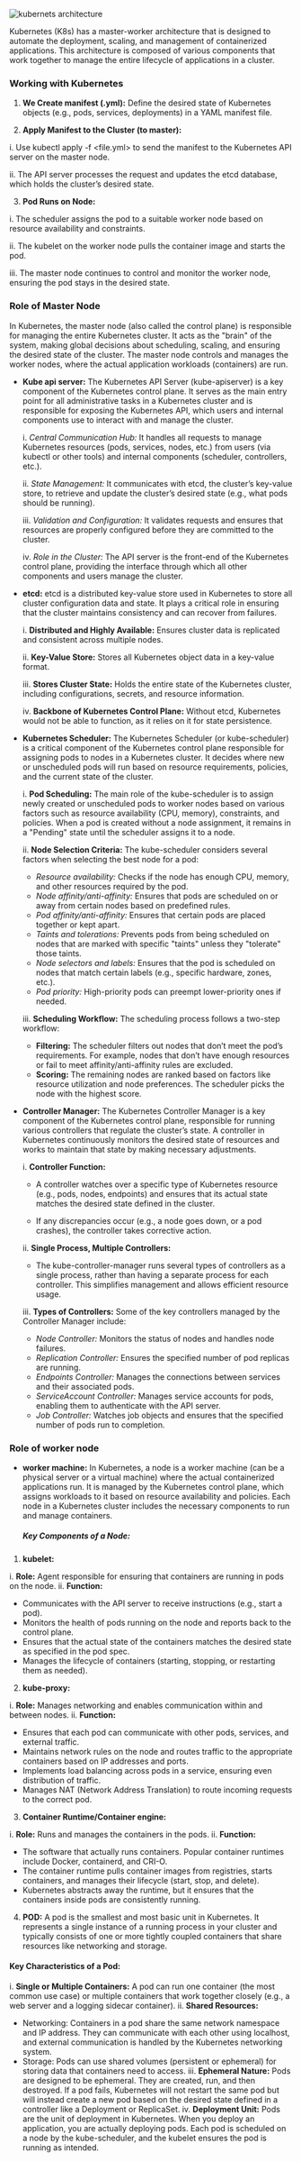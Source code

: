 ![kubernets architecture](https://github.com/nazim-asif/devops-study/blob/main/k8s/kubernet.png)

Kubernetes (K8s) has a master-worker architecture that is designed to automate the deployment, scaling, and management of containerized applications. This architecture is composed of various components that work together to manage the entire lifecycle of applications in a cluster.


### Working with Kubernetes

1. **We Create manifest (.yml):** Define the desired state of Kubernetes objects (e.g., pods, services, deployments) in a YAML manifest file.

2. **Apply Manifest to the Cluster (to master):** 
  
  i. Use kubectl apply -f <file.yml> to send the manifest to the Kubernetes API server on the master node.

  ii. The API server processes the request and updates the etcd database, which holds the cluster’s desired state.

3. **Pod Runs on Node:**

  i. The scheduler assigns the pod to a suitable worker node based on resource availability and constraints.

  ii. The kubelet on the worker node pulls the container image and starts the pod.

  iii. The master node continues to control and monitor the worker node, ensuring the pod stays in the desired state.

### Role of Master Node

In Kubernetes, the master node (also called the control plane) is responsible for managing the entire Kubernetes cluster. It acts as the "brain" of the system, making global decisions about scheduling, scaling, and ensuring the desired state of the cluster. The master node controls and manages the worker nodes, where the actual application workloads (containers) are run.

* **Kube api server:** The Kubernetes API Server (kube-apiserver) is a key component of the Kubernetes control plane. It serves as the main entry point for all administrative tasks in a Kubernetes cluster and is responsible for exposing the Kubernetes API, which users and internal components use to interact with and manage the cluster.

    i. *Central Communication Hub:* It handles all requests to manage Kubernetes resources (pods, services, nodes, etc.) from users (via kubectl or other tools) and internal components (scheduler, controllers, etc.).
    
    ii. *State Management:* It communicates with etcd, the cluster’s key-value store, to retrieve and update the cluster’s desired state (e.g., what pods should be running).

    iii. *Validation and Configuration:* It validates requests and ensures that resources are properly configured before they are committed to the cluster.

    iv. *Role in the Cluster:* The API server is the front-end of the Kubernetes control plane, providing the interface through which all other components and users manage the cluster.
* **etcd:** etcd is a distributed key-value store used in Kubernetes to store all cluster configuration data and state. It plays a critical role in ensuring that the cluster maintains consistency and can recover from failures.
    
    i. **Distributed and Highly Available:** Ensures cluster data is replicated and consistent across multiple nodes.

   ii. **Key-Value Store:** Stores all Kubernetes object data in a key-value format.

   iii. **Stores Cluster State:** Holds the entire state of the Kubernetes cluster, including configurations, secrets, and resource information.
   
    iv. **Backbone of Kubernetes Control Plane:** Without etcd, Kubernetes would not be able to function, as it relies on it for state persistence.
* **Kubernetes Scheduler:** The Kubernetes Scheduler (or kube-scheduler) is a critical component of the Kubernetes control plane responsible for assigning pods to nodes in a Kubernetes cluster. It decides where new or unscheduled pods will run based on resource requirements, policies, and the current state of the cluster.
   
   i.  **Pod Scheduling:** The main role of the kube-scheduler is to assign newly created or unscheduled pods to worker nodes based on various factors such as resource availability (CPU, memory), constraints, and policies. When a pod is created without a node assignment, it remains in a "Pending" state until the scheduler assigns it to a node.

   ii. **Node Selection Criteria:** The kube-scheduler considers several factors when selecting the best node for a pod:
    * *Resource availability:* Checks if the node has enough CPU, memory, and other resources required by the pod.
    * *Node affinity/anti-affinity:* Ensures that pods are scheduled on or away from certain nodes based on predefined rules.
    * *Pod affinity/anti-affinity:* Ensures that certain pods are placed together or kept apart.
    * *Taints and tolerations:* Prevents pods from being scheduled on nodes that are marked with specific "taints" unless they "tolerate" those taints.
    * *Node selectors and labels:* Ensures that the pod is scheduled on nodes that match certain labels (e.g., specific hardware, zones, etc.).
    * *Pod priority:* High-priority pods can preempt lower-priority ones if needed.
  
  iii. **Scheduling Workflow:** The scheduling process follows a two-step workflow:
    * **Filtering:** The scheduler filters out nodes that don’t meet the pod’s requirements. For example, nodes that don’t have enough resources or fail to meet affinity/anti-affinity rules are excluded.
    *  **Scoring:** The remaining nodes are ranked based on factors like resource utilization and node preferences. The scheduler picks the node with the highest score.

* **Controller Manager:** The Kubernetes Controller Manager is a key component of the Kubernetes control plane, responsible for running various controllers that regulate the cluster’s state. A controller in Kubernetes continuously monitors the desired state of resources and works to maintain that state by making necessary adjustments.

  i. **Controller Function:**

    * A controller watches over a specific type of Kubernetes resource (e.g., pods, nodes, endpoints) and ensures that its actual state matches the desired state defined in the cluster.
  
    * If any discrepancies occur (e.g., a node goes down, or a pod crashes), the controller takes corrective action.
  
  ii. **Single Process, Multiple Controllers:**

    * The kube-controller-manager runs several types of controllers as a single process, rather than having a separate process for each controller. This simplifies management and allows efficient resource usage.
  
  iii. **Types of Controllers:** Some of the key controllers managed by the Controller Manager include:
    * *Node Controller:* Monitors the status of nodes and handles node failures.
    * *Replication Controller:* Ensures the specified number of pod replicas are running.
    * *Endpoints Controller:* Manages the connections between services and their associated pods.
    * *ServiceAccount Controller:* Manages service accounts for pods, enabling them to authenticate with the API server.
    * *Job Controller:* Watches job objects and ensures that the specified number of pods run to completion.

### Role of worker node

* **worker machine:** In Kubernetes, a node is a worker machine (can be a physical server or a virtual machine) where the actual containerized applications run. It is managed by the Kubernetes control plane, which assigns workloads to it based on resource availability and policies. Each node in a Kubernetes cluster includes the necessary components to run and manage containers.

  ##### Key Components of a Node:
1. **kubelet:**

  i. **Role:** Agent responsible for ensuring that containers are running in pods on the node.
  ii. **Function:**
  * Communicates with the API server to receive instructions (e.g., start a pod).
  * Monitors the health of pods running on the node and reports back to the control plane.
  * Ensures that the actual state of the containers matches the desired state as specified in the pod spec.
  * Manages the lifecycle of containers (starting, stopping, or restarting them as needed).

2. **kube-proxy:**

  i. **Role:** Manages networking and enables communication within and between nodes.
  ii. **Function:**
  * Ensures that each pod can communicate with other pods, services, and external traffic.
  * Maintains network rules on the node and routes traffic to the appropriate containers based on IP addresses and ports.
  * Implements load balancing across pods in a service, ensuring even distribution of traffic.
  * Manages NAT (Network Address Translation) to route incoming requests to the correct pod.
3. **Container Runtime/Container engine:**

  i. **Role:** Runs and manages the containers in the pods.
  ii. **Function:**
  * The software that actually runs containers. Popular container runtimes include Docker, containerd, and CRI-O.
  * The container runtime pulls container images from registries, starts containers, and manages their lifecycle (start, stop, and delete).
  * Kubernetes abstracts away the runtime, but it ensures that the containers inside pods are consistently running.

4. **POD:** A pod is the smallest and most basic unit in Kubernetes. It represents a single instance of a running process in your cluster and typically consists of one or more tightly coupled containers that share resources like networking and storage.

#### Key Characteristics of a Pod:
  i. **Single or Multiple Containers:** A pod can run one container (the most common use case) or multiple containers that work together closely (e.g., a web server and a logging sidecar container).
  ii. **Shared Resources:**
   * Networking: Containers in a pod share the same network namespace and IP address. They can communicate with each other using localhost, and external communication is handled by the Kubernetes networking system.
   * Storage: Pods can use shared volumes (persistent or ephemeral) for storing data that containers need to access.
  iii. **Ephemeral Nature:** Pods are designed to be ephemeral. They are created, run, and then destroyed. If a pod fails, Kubernetes will not restart the same pod but will instead create a new pod based on the desired state defined in a controller like a Deployment or ReplicaSet.
  iv. **Deployment Unit:** Pods are the unit of deployment in Kubernetes. When you deploy an application, you are actually deploying pods. Each pod is scheduled on a node by the kube-scheduler, and the kubelet ensures the pod is running as intended.